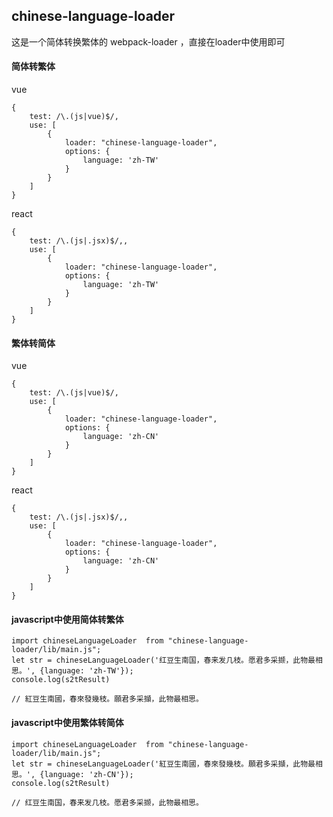## chinese-language-loader

这是一个简体转换繁体的 webpack-loader ，直接在loader中使用即可

#### 简体转繁体
vue

```
{
    test: /\.(js|vue)$/,
    use: [
        {
            loader: "chinese-language-loader",
            options: {
                language: 'zh-TW' 
            }
        }
    ]
}
```


react

```
{
    test: /\.(js|.jsx)$/,,
    use: [
        {
            loader: "chinese-language-loader",
            options: {
                language: 'zh-TW'
            }
        }
    ]
}
```

#### 繁体转简体
vue

```
{
    test: /\.(js|vue)$/,
    use: [
        {
            loader: "chinese-language-loader",
            options: {
                language: 'zh-CN' 
            }
        }
    ]
}
```


react

```
{
    test: /\.(js|.jsx)$/,,
    use: [
        {
            loader: "chinese-language-loader",
            options: {
                language: 'zh-CN'
            }
        }
    ]
}
```


#### javascript中使用简体转繁体
```
import chineseLanguageLoader  from "chinese-language-loader/lib/main.js";
let str = chineseLanguageLoader('红豆生南国，春来发几枝。愿君多采撷，此物最相思。', {language: 'zh-TW'});
console.log(s2tResult)

// 紅豆生南國，春來發幾枝。願君多采擷，此物最相思。
```

#### javascript中使用繁体转简体
```
import chineseLanguageLoader  from "chinese-language-loader/lib/main.js";
let str = chineseLanguageLoader('紅豆生南國，春來發幾枝。願君多采擷，此物最相思。', {language: 'zh-CN'});
console.log(s2tResult)

// 红豆生南国，春来发几枝。愿君多采撷，此物最相思。
```